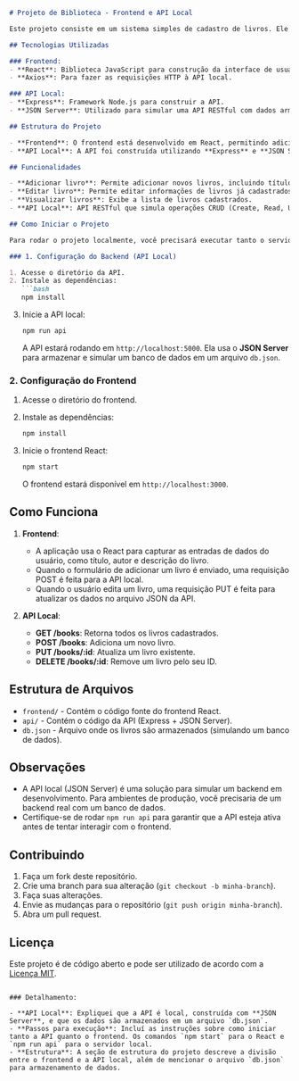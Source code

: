 ```markdown
# Projeto de Biblioteca - Frontend e API Local

Este projeto consiste em um sistema simples de cadastro de livros. Ele inclui um frontend React que interage com uma API local para adicionar, editar e visualizar livros.

## Tecnologias Utilizadas

### Frontend:
- **React**: Biblioteca JavaScript para construção da interface de usuário.
- **Axios**: Para fazer as requisições HTTP à API local.

### API Local:
- **Express**: Framework Node.js para construir a API.
- **JSON Server**: Utilizado para simular uma API RESTful com dados armazenados em um arquivo JSON.

## Estrutura do Projeto

- **Frontend**: O frontend está desenvolvido em React, permitindo adicionar, editar e visualizar livros.
- **API Local**: A API foi construída utilizando **Express** e **JSON Server**, que simula o banco de dados em um arquivo `db.json`.

## Funcionalidades

- **Adicionar livro**: Permite adicionar novos livros, incluindo título, autor e descrição.
- **Editar livro**: Permite editar informações de livros já cadastrados.
- **Visualizar livros**: Exibe a lista de livros cadastrados.
- **API Local**: API RESTful que simula operações CRUD (Create, Read, Update, Delete) para livros.

## Como Iniciar o Projeto

Para rodar o projeto localmente, você precisará executar tanto o servidor da API quanto o frontend React. Siga os passos abaixo:

### 1. Configuração do Backend (API Local)

1. Acesse o diretório da API.
2. Instale as dependências:
   ```bash
   npm install
   ```

3. Inicie a API local:
   ```bash
   npm run api
   ```

   A API estará rodando em `http://localhost:5000`. Ela usa o **JSON Server** para armazenar e simular um banco de dados em um arquivo `db.json`.

### 2. Configuração do Frontend

1. Acesse o diretório do frontend.
2. Instale as dependências:
   ```bash
   npm install
   ```

3. Inicie o frontend React:
   ```bash
   npm start
   ```

   O frontend estará disponível em `http://localhost:3000`.

## Como Funciona

1. **Frontend**: 
   - A aplicação usa o React para capturar as entradas de dados do usuário, como título, autor e descrição do livro.
   - Quando o formulário de adicionar um livro é enviado, uma requisição POST é feita para a API local.
   - Quando o usuário edita um livro, uma requisição PUT é feita para atualizar os dados no arquivo JSON da API.

2. **API Local**:
   - **GET /books**: Retorna todos os livros cadastrados.
   - **POST /books**: Adiciona um novo livro.
   - **PUT /books/:id**: Atualiza um livro existente.
   - **DELETE /books/:id**: Remove um livro pelo seu ID.

## Estrutura de Arquivos

- `frontend/` - Contém o código fonte do frontend React.
- `api/` - Contém o código da API (Express + JSON Server).
- `db.json` - Arquivo onde os livros são armazenados (simulando um banco de dados).

## Observações

- A API local (JSON Server) é uma solução para simular um backend em desenvolvimento. Para ambientes de produção, você precisaria de um backend real com um banco de dados.
- Certifique-se de rodar `npm run api` para garantir que a API esteja ativa antes de tentar interagir com o frontend.

## Contribuindo

1. Faça um fork deste repositório.
2. Crie uma branch para sua alteração (`git checkout -b minha-branch`).
3. Faça suas alterações.
4. Envie as mudanças para o repositório (`git push origin minha-branch`).
5. Abra um pull request.

## Licença

Este projeto é de código aberto e pode ser utilizado de acordo com a [Licença MIT](LICENSE).
```

### Detalhamento:

- **API Local**: Expliquei que a API é local, construída com **JSON Server**, e que os dados são armazenados em um arquivo `db.json`.
- **Passos para execução**: Incluí as instruções sobre como iniciar tanto a API quanto o frontend. Os comandos `npm start` para o React e `npm run api` para o servidor local.
- **Estrutura**: A seção de estrutura do projeto descreve a divisão entre o frontend e a API local, além de mencionar o arquivo `db.json` para armazenamento de dados.
